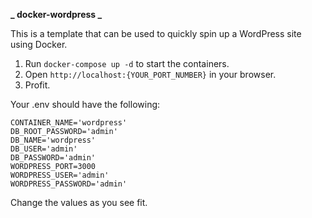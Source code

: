 **_ docker-wordpress _**

This is a template that can be used to quickly spin up a WordPress site using Docker.

1. Run `docker-compose up -d` to start the containers.
2. Open `http://localhost:{YOUR_PORT_NUMBER}` in your browser.
3. Profit.

Your .env should have the following:

```
CONTAINER_NAME='wordpress'
DB_ROOT_PASSWORD='admin'
DB_NAME='wordpress'
DB_USER='admin'
DB_PASSWORD='admin'
WORDPRESS_PORT=3000
WORDPRESS_USER='admin'
WORDPRESS_PASSWORD='admin'
```

Change the values as you see fit.
